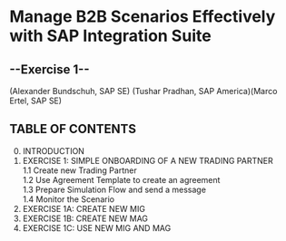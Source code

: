 # **Manage B2B Scenarios Effectively with SAP Integration Suite**

## **--Exercise 1--**

(Alexander Bundschuh, SAP SE) (Tushar Pradhan, SAP America)(Marco Ertel, SAP SE)


## **TABLE OF CONTENTS**

0.	 INTRODUCTION
1.	 EXERCISE 1: SIMPLE ONBOARDING OF A NEW TRADING PARTNER\
1.1	 Create new Trading Partner\
1.2	 Use Agreement Template to create an agreement\
1.3	 Prepare Simulation Flow and send a message\
1.4	 Monitor the Scenario
3.  EXERCISE 1A: CREATE NEW MIG
4.  EXERCISE 1B: CREATE NEW MAG
5.	 EXERCISE 1C: USE NEW MIG AND MAG





